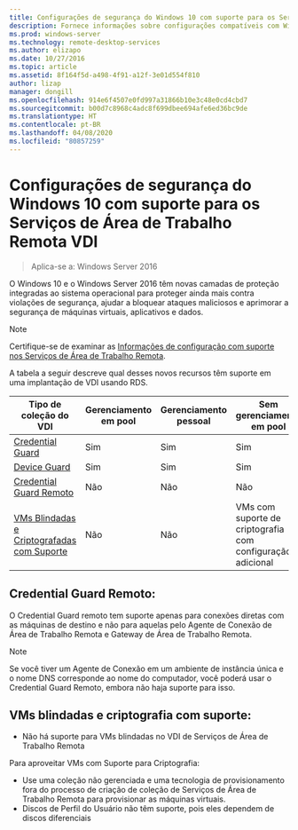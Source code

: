 ```yaml
---
title: Configurações de segurança do Windows 10 com suporte para os Serviços de Área de Trabalho Remota VDI
description: Fornece informações sobre configurações compatíveis com Windows 10 VDI com RDS no Windows Server 2016.
ms.prod: windows-server
ms.technology: remote-desktop-services
ms.author: elizapo
ms.date: 10/27/2016
ms.topic: article
ms.assetid: 8f164f5d-a498-4f91-a12f-3e01d554f810
author: lizap
manager: dongill
ms.openlocfilehash: 914e6f4507e0fd997a31866b10e3c48e0cd4cbd7
ms.sourcegitcommit: b00d7c8968c4adc8f699dbee694afe6ed36bc9de
ms.translationtype: HT
ms.contentlocale: pt-BR
ms.lasthandoff: 04/08/2020
ms.locfileid: "80857259"
---
```

# <a name="supported-windows-10-security-configurations-for-remote-desktop-services-vdi"></a>Configurações de segurança do Windows 10 com suporte para os Serviços de Área de Trabalho Remota VDI

> Aplica-se a: Windows Server 2016

O Windows 10 e o Windows Server 2016 têm novas camadas de proteção integradas ao sistema operacional para proteger ainda mais contra violações de segurança, ajudar a bloquear ataques maliciosos e aprimorar a segurança de máquinas virtuais, aplicativos e dados.

> [!NOTE]
> Certifique-se de examinar as [Informações de configuração com suporte nos Serviços de Área de Trabalho Remota](rds-supported-config.md).

A tabela a seguir descreve qual desses novos recursos têm suporte em uma implantação de VDI usando RDS.

|  Tipo de coleção do VDI               |  Gerenciamento em pool |  Gerenciamento pessoal |  Sem gerenciamento em pool                                     |  Sem gerenciamento pessoal                                    |
|-------------------------------------|------------------|--------------------|--------------------------------------------------------|--------------------------------------------------------|
| [Credential Guard](https://technet.microsoft.com/itpro/windows/keep-secure/credential-guard)                    | Sim              | Sim                | Sim                                                    | Sim                                                    |
| [Device Guard](https://technet.microsoft.com/itpro/windows/keep-secure/device-guard-deployment-guide)                        | Sim              | Sim                | Sim                                                    | Sim                                                    |
| [Credential Guard Remoto](https://technet.microsoft.com/itpro/windows/keep-secure/remote-credential-guard)             | Não               | Não                 | Não                                                     | Não                                                     |
| [VMs Blindadas e Criptografadas com Suporte](../../security/guarded-fabric-shielded-vm/guarded-fabric-and-shielded-vms.md) | Não               | Não                 | VMs com suporte de criptografia com configuração adicional | VMs com suporte de criptografia com configuração adicional |

## <a name="remote-credential-guard"></a>Credential Guard Remoto:

O Credential Guard remoto tem suporte apenas para conexões diretas com as máquinas de destino e não para aquelas pelo Agente de Conexão de Área de Trabalho Remota e Gateway de Área de Trabalho Remota.
> [!NOTE]
> Se você tiver um Agente de Conexão em um ambiente de instância única e o nome DNS corresponde ao nome do computador, você poderá usar o Credential Guard Remoto, embora não haja suporte para isso.

## <a name="shielded-vms-and-encryption-supported-vms"></a>VMs blindadas e criptografia com suporte: 

- Não há suporte para VMs blindadas no VDI de Serviços de Área de Trabalho Remota 

Para aproveitar VMs com Suporte para Criptografia:
- Use uma coleção não gerenciada e uma tecnologia de provisionamento fora do processo de criação de coleção de Serviços de Área de Trabalho Remota para provisionar as máquinas virtuais. 
- Discos de Perfil do Usuário não têm suporte, pois eles dependem de discos diferenciais 

